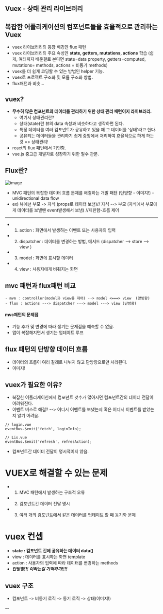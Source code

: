 ## Vuex - 상태 관리 라이브러리
## 복잡한 어플리케이션의 컴포넌트들을 효율적으로 관리하는 Vuex
- vuex 라이브러리의 등장 배경인 flux 패턴
- vuex 라이브러리의 주요 속성인 **state, getters, mutations, actions** 학습
(쉽게, 여태까지 배운걸로 본다면 state=data property, getters=computed, mutations= methods, actions = 비동기 methods)
- vuex를 더 쉽게 코딩할 수 있는 방법인 helper 기능.
- vuex로 프로젝트 구조화 및 모듈 구조화 방법.
- flux패턴과 비슷...

## vuex?
- **무수히 많은 컴포넌트의 데이터를 관리하기 위한 상태 관리 패턴이지 라이브러리.**
   - 여기서 상태관리란?
   - 상태(state)란 뷰의 data 속성과 비슷하다고 생각하면 된다. 
   - 특정 데이터를 여러 컴포넌트가 공유하고 있을 때 그 데이터를 '상태'라고 한다. 
   - 공유되는 데이터들을 관리하기 쉽게 중앙에서 처리하여 효율적으로 하게 하는 것 => 상태관리! 
- react의 flux 패턴에서 기인함.
- vue.js 중고급 개발자로 성장하기 위한 필수 관문.


## Flux란?
   
![image](https://user-images.githubusercontent.com/32521173/70055759-90f41780-161d-11ea-96bf-98803bd42b9b.png)
      
- MVC 패턴의 복잡한 데이터 흐름 문제를 해결하는 개발 패턴 (단방향 - 이미지!) - unidirectional data flow
- ex) 뷰에선 부모 -> 자식 (props로 데이터 보냄)// 자식 --> 부모 (자식에서 부모에게 데이터를 보낼땐 event발생해서 보냄) //제한함-흐름 제어
   
   

***  
  
- 1. action : 화면에서 발생하는 이벤트 또는 사용자의 입력
- 2. dispatcher : 데이터를 변경하는 방법, 메서드 (dispatcher --> store --> view )
- 3. model : 화면에 표시할 데이터
- 4. view : 사용자에게 비춰지는 화면

## mvc 패턴과 flux패턴 비교  
   
```
- mvn : controller(model과 view를 제어) --> model <===> view  (양방향)
- flux : actions ---> dispatcher ---> model ---> view (단방향)  
```
  
  
#### mvc패턴의 문제점
- 기능 추가 및 변경에 따라 생기는 문제점을 예측할 수 없음.
- 앱이 복잡해지면서 생기는 업데이트 루프  

## flux 패턴의 단방향 데이터 흐름
- 데이터의 흐름이 여러 갈래로 나뉘지 않고 단방향으로만 처리된다.
- 이미지!


## vuex가 필요한 이유?
- 복잡한 어플리케이션에서 컴포넌트 갯수가 많아지면 컴포넌트간의 데이터 전달이 어려워진다.
- 이벤트 버스로 해결? --> 어디서 이벤트를 보냈는지 혹은 어디서 이벤트를 받았는지 알기 어려움.    

```
// login.vue
eventBus.$emit('fetch', loginInfo);

// Lis.vue
eventBus.$emit('refresh', refresAction);
```
  
- 컴포넌트간 데이터 전달이 명시적이지 않음.

# VUEX로 해결할 수 있는 문제
- 1. MVC 패턴에서 발생하는 구조적 오류
- 2. 컴포넌트간 데이터 전달 명시
- 3. 여러 개의 컴포넌트에서 같은 데이터를 업데이트 할 때 동기화 문제

# vuex 컨셉
- **state : 컴포넌트 간에 공유하는 데이터 data()** 
- view : 데이터를 표시하는 화면 template
- action : 사용자의 입력에 따라 데이터를 변경하는 methods  
- ***단방향!!! 이라는걸 기억하기!!!!***

## vuex 구조
- 컴포넌트 -> 비동기 로직 -> 동기 로직 -> 상태(이미지!)


--
